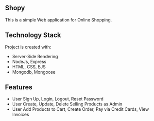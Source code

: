 ## Shopy

This is a simple Web application for Online Shopping.

## Technology Stack

Project is created with:

- Server-Side Rendering
- NodeJs, Express
- HTML, CSS, EJS
- Mongodb, Mongoose

## Features

- User Sign Up, Login, Logout, Reset Password
- User Create, Update, Delete Selling Products as Admin
- User Add Products to Cart, Create Order, Pay via Credit Cards, View Invoices
